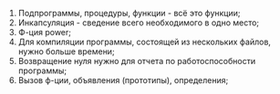 1. Подпрограммы, процедуры, функции - всё это функции;
3. Инкапсуляция - сведение всего необходимого в одно место;
4. Ф-ция power;
5. Для компиляции программы, состоящей из нескольких файлов, нужно больше времени;
6. Возвращение нуля нужно для отчета по работоспособности программы;
7. Вызов ф-ции, объявления (прототипы), определения;
